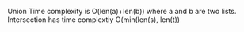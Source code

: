 Union Time complexity is O(len(a)+len(b)) where a and b are two lists.
Intersection has time complextiy O(min(len(s), len(t)) 